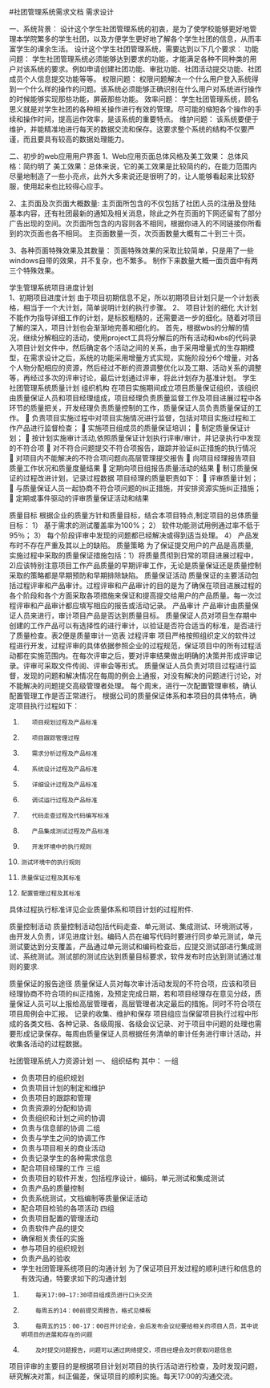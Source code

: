 #社团管理系统需求文档
需求设计



一、系统背景：
设计这个学生社团管理系统的初衷，是为了使学校能够更好地管理本学院繁多的学生社团，以及方便学生更好地了解各个学生社团的信息，从而丰富学生的课余生活。
设计这个学生社团管理系统，需要达到以下几个要求：
功能问题：
学生社团管理系统必须能够达到要求的功能，才能满足各种不同种类的用户对该系统的要求。例如申请创建社团功能、审批功能、社团活动提交功能、社团成员个人信息提交功能等等。
权限问题：
权限问题解决一个什么用户登入系统得到一个什么样的操作的问题。该系统必须能够正确识别在什么用户对系统进行操作的时候能够实现那些功能，屏蔽那些功能。
效率问题：
学生社团管理系统，顾名思义就是对学生社团的各种相关操作进行有效的管理。尽可能的缩短各个操作的手续和操作时间，提高运作效率，是该系统的重要特点。
维护问题：
该系统要便于维护，并能精准地进行每天的数据交流和保存。这要求整个系统的结构不仅要严谨，而且要具有较高的数据处理能力。

二、初步的web应用用户界面
1、Web应用页面总体风格及美工效果：
总体风格：简约明了
美工效果：总体来说，它的美工效果是比较简约的，在能力范围内尽量地制造了一些小亮点，此外大多来说还是很明了的，让人能够看起来比较舒服，使用起来也比较得心应手。

2、主页面及次页面大概数量:
主页面所包含的不仅包括了社团人员的注册及登陆基本内容，还有社团最新的通知及相关消息，除此之外在页面的下网还留有了部分广告出现的空间。次页面所包含的内容则各不相同，根据你进入的不同链接你所看到的次页面也各不相同。
主页面数量一页，次页面数量大概有二十到三十页。

3、各种页面特殊效果及其数量：
页面特殊效果的采取比较简单，只是用了一些windows自带的效果，并不复杂，也不繁多。
制作下来数量大概一面页面中有两三个特殊效果。

学生管理系统项目进度计划                                                         
1、初期项目进度计划
  由于项目初期信息不足，所以初期项目计划只是一个计划表格，相当于一个大计划，简单说明计划的执行步骤。
2、	项目计划的细化
大计划不能作为指导详细工作的计划，是标胶粗糙的，还需要进一步的细化。随着对项目了解的深入，项目计划也会渐渐地完善和细化的。
 首先，根据wbs的分解的情况，继续分解相应的活动，使用project工具将分解后的所有活动和wbs的代码录入项目计划文件中，然后确定各个活动之间的关系，由于采用增量式的生存期模型，在需求设计之后，系统的功能采用增量方式实现，实施阶段分6个增量，对各个人物分配相应的资源，然后经过不断的资源调整优化以及工期、活动关系的调整等，再经过多次的评审讨论，最后计划通过评审，将此计划存为基准计划。
学生社团管理系统质量计划
组织机构
在项目实施期间成立项目质量保证组织，该组织由质量保证人员和项目经理组成，项目经理负责质量监督工作及项目进展过程中各环节的质量把关，开发经理负责质量控制的工作，质量保证人员负责质量保证的工作。
        负责项目实施过程中对项目实施情况进行监督，包括对项目实施过程和工作产品进行监督检查；
         实施项目组成员的质量保证培训；
         制定质量保证计划；
         按计划实施审计活动,依照质量保证计划执行评审/审计，并记录执行中发现的不符合项
         对不符合问题提交不符合项报告，跟踪并验证纠正措施的执行情况
         对项目内不能解决的不符合项问题向高层管理提交报告
         向项目经理报告项目质量工作状况和质量度量结果
         定期向项目组报告质量活动的结果
         制订质量保证的过程改进计划，记录过程数据
 项目经理的质量职责如下：
         评审质量计划；
         与质量保证人员一起协商不符合项问题的纠正措施，并安排资源实施纠正措施；
         定期或事件驱动的评审质量保证活动和结果
 
质量目标
根据企业的质量方针和质量目标，结合本项目特点,制定项目的总体质量目标：
1）  基于需求的测试覆盖率为100%；
2）  软件功能测试用例通过率不低于95％；
3）  每个阶段评审中发现的问题都已经解决或得到适当处理。
4）  产品发布时不存在严重及其以上的缺陷。 
质量策略
为了保证提交用户的产品是高质量, 实施过程中采取的质量保证措施包括：1）将质量贯彻到日常的项目进展过程中，2)应该特别注意项目工作产品质量的早期评审工作，无论是质量保证还是质量控制采取的策略都是早期预防和早期排除缺陷。
 质量保证活动
质量保证的主要活动包括过程评审和产品审计。过程评审和产品审计的目的是为了确保在项目进展过程的各个阶段和各个方面采取各项措施来保证和提高提交给用户的产品质量。每一次过程评审和产品审计都应填写相应的报告或活动记录。
 产品审计
产品审计由质量保证人员来进行，审计项目产品是否达到质量目标。
质量保证人员对项目生存期中创建的工作产品可以有选择性的进行审计，以验证是否符合适当的标准，是否进行了质量检查。表2便是质量审计一览表
过程评审
项目严格按照组织定义的软件过程进行开发，过程评审的具体依据参照企业的过程规范，保证项目中的所有过程活动都在实施范围内。在每次评审之后，要对评审结果做出明确的决策并形成评审记录。评审可采取文件传阅、评审会等形式。
质量保证人员负责对项目过程进行监督，发现的问题和解决情况在每周的例会上通报，对没有解决的问题进行讨论，对不能解决的问题提交高级管理者处理。
每个周末，进行一次配置管理审核，确认配置管理工作是否正常进行。
根据公司的质量保证体系和本项目的具体特点，确定项目执行过程如下：
1)        项目规划过程及产品标准	
2)        项目跟踪管理过程
3)        需求分析过程及产品标准
4)        系统设计过程及产品标准	
5)        详细设计过程及产品标准	
6)        调试运行过程及产品标准	
7)        代码走查过程及代码编写标准
8)        产品集成测试过程及产品标准	
9)        开发环境中的执行规则	
10)     测试环境中的执行规则	
11)     质量保证过程及其标准
12)     配置管理过程及其标准
 
具体过程执行标准详见企业质量体系和项目计划的过程附件.
 
质量控制活动
质量控制活动包括代码走查、单元测试、集成测试、环境测试等，由开发人负责，详见进度计划。编码人员在编写代码时要进行同步单元测试，单元测试要达到分支覆盖，产品通过单元测试和编码检查后，应提交测试部进行集成测试、系统测试。测试部的测试应达到质量目标要求，软件发布时应达到测试通过准则的要求.
 
质量保证的报告途径
质量保证人员对每次审计活动发现的不符合项，应该和项目经理协商不符合项的纠正措施，及预定完成日期，若和项目经理存在意见分歧，质量保证人员可以上报给高层管理者，高层管理者决定最后的措施。同时不符合项在项目周例会中汇报。
记录的收集、维护和保存
项目组应当保留项目执行过程中形成的各类文档、各种记录、各级周报、各级会议记录、对于项目中问题的处理也需要形成记录保存。每周由质量保证人员根据任务清单的审计任务进行审计活动，并收集各活动的过程数据。

社团管理系统人力资源计划
一、	组织结构
其中：
一组
-	负责项目的组织规划
-	负责项目计划的制定和维护
-	负责项目的跟踪和管理
-	负责资源的分配和协调
-	负责组织和计划之间的协调
-	负责与信息部的协调
二组
-	负责与学生之间的协调工作
-	负责与项目相关的商业活动
-	负责记录学生的各种需求信息
-	配合项目经理的工作
三组
-	负责项目的软件开发，包括程序设计，编码，单元测试和集成测试
-	负责产品的质量控制
-	负责系统测试，文档编制等质量保证活动
-	配合项目检验的各项活动
四组
- 负责项目配置的管理活动
-	负责软件产品的提交
-	确保相关责任的实施
-	参与项目的组织规划
-	负责产品的验收
-	学生社团管理系统项目的沟通计划
为了保证项目开发过程的顺利进行和信息的有效沟通，特要求如下的沟通计划
1.         每天17:00—17:30项目组成员进行口头交流
2.         每周五的14：00前提交周报告，格式见模板
3.         每周五的15：00-17：00召开讨论会，会后发布会议纪要给相关的项目人员，其中说明项目的进展和存在的问题
4.         及时提交问题报告，问题可以通过网络提交，项目经理会及时获取问题信息

项目评审的主要目的是根据项目计划对项目的执行活动进行检查，及时发现问题，研究解决对策，纠正偏差，保证项目的顺利实施。每天17:00的沟通交流。
